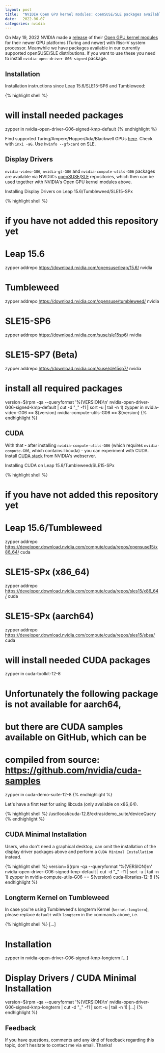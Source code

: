 ```yaml
---
layout: post
title:  "NVIDIA Open GPU kernel modules: openSUSE/SLE packages available"
date:   2022-06-07
categories: nvidia
---
```

On May 19, 2022 NVIDIA made a [release][nvidia-release] of their [Open GPU kernel modules][opengpu-github] for their newer GPU platforms (Turing and newer) with Risc-V system processor. Meanwhile we have packages available in our currently supported openSUSE/SLE distributions. If you want to use these you need to install `nvidia-open-driver-G06-signed` package.

## Installation

Installation instructions since Leap 15.6/SLE15-SP6 and Tumbleweed:

{% highlight shell %}
# will install needed packages
zypper in nvidia-open-driver-G06-signed-kmp-default
{% endhighlight %}

Find supported Turing/Ampere/Hopper/Ada/Blackwell GPUs [here][pci_ids-supported]. Check with `inxi -aG`. Use `hwinfo --gfxcard` on SLE.

## Display Drivers

`nvidia-video-G06`, `nvidia-gl-G06` and `nvidia-compute-utils-G06` packages are
available via NVIDIA's [openSUSE][opensuse]/[SLE][sle] repositories, which
then can be used together with NVIDIA's Open GPU kernel modules above.

Installing Display Drivers on Leap 15.6/Tumbleweed/SLE15-SPx

{% highlight shell %}
# if you have not added this repository yet
# Leap 15.6
zypper addrepo https://download.nvidia.com/opensuse/leap/15.6/  nvidia
# Tumbleweed
zypper addrepo https://download.nvidia.com/opensuse/tumbleweed/  nvidia
# SLE15-SP6
zypper addrepo https://download.nvidia.com/suse/sle15sp6/  nvidia
# SLE15-SP7 (Beta)
zypper addrepo https://download.nvidia.com/suse/sle15sp7/  nvidia

# install all required packages
version=$(rpm -qa --queryformat '%{VERSION}\n' nvidia-open-driver-G06-signed-kmp-default | cut -d "_" -f1 | sort -u | tail -n 1)
zypper in nvidia-video-G06 == ${version} nvidia-compute-utils-G06 == ${version}
{% endhighlight %}

## CUDA

With that - after installing `nvidia-compute-utils-G06` (which requires `nvidia-compute-G06`, which contains libcuda) - you can experiment with CUDA. Install [CUDA stack][cuda-stack] from NVIDIA's webserver.

Installing CUDA on Leap 15.6/Tumbleweed/SLE15-SPx

{% highlight shell %}
# if you have not added this repository yet
# Leap 15.6/Tumbleweed
zypper addrepo https://developer.download.nvidia.com/compute/cuda/repos/opensuse15/x86_64/  cuda
# SLE15-SPx (x86_64)
zypper addrepo https://developer.download.nvidia.com/compute/cuda/repos/sles15/x86_64/  cuda
# SLE15-SPx (aarch64)
zypper addrepo https://developer.download.nvidia.com/compute/cuda/repos/sles15/sbsa/  cuda

# will install needed CUDA packages
zypper in cuda-toolkit-12-8

# Unfortunately the following package is not available for aarch64,
# but there are CUDA samples available on GitHub, which can be
# compiled from source: https://github.com/nvidia/cuda-samples
zypper in cuda-demo-suite-12-8
{% endhighlight %}

Let's have a first test for using libcuda (only available on x86_64).

{% highlight shell %}
/usr/local/cuda-12.8/extras/demo_suite/deviceQuery
{% endhighlight %}

## CUDA Minimal Installation

Users, who don't need a graphical desktop, can omit the installation of the display driver packages above and perform a `CUDA Minimal Installation` instead.

{% highlight shell %}
version=$(rpm -qa --queryformat '%{VERSION}\n' nvidia-open-driver-G06-signed-kmp-default | cut -d "_" -f1 | sort -u | tail -n 1)
zypper in nvidia-compute-utils-G06 == ${version} cuda-libraries-12-8
{% endhighlight %}

## Longterm Kernel on Tumbleweed

In case you're using Tumbleweed's longterm Kernel (`kernel-longterm`), please replace `default` with `longterm` in the commands above, i.e.

{% highlight shell %}
[...]
# Installation
zypper in nvidia-open-driver-G06-signed-kmp-longterm
[...]
# Display Drivers / CUDA Minimal Installation
version=$(rpm -qa --queryformat '%{VERSION}\n' nvidia-open-driver-G06-signed-kmp-longterm | cut -d "_" -f1 | sort -u | tail -n 1)
[...]
{% endhighlight %}

## Feedback

If you have questions, comments and any kind of feedback regarding this topic, don't hesitate to contact me via email. Thanks!

[nvidia-release]: https://developer.nvidia.com/blog/nvidia-releases-open-source-gpu-kernel-modules/
[opengpu-github]: https://github.com/NVIDIA/open-gpu-kernel-modules
[pci_ids-supported]: https://build.opensuse.org/package/view_file/X11:Drivers:Video:Redesign/nvidia-open-driver-G06-signed/pci_ids-supported
[opensuse]: https://download.nvidia.com/opensuse
[sle]: https://download.nvidia.com/suse
[cuda-stack]: https://developer.download.nvidia.com/compute/cuda/repos/
